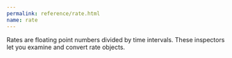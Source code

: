 ```yaml
---
permalink: reference/rate.html
name: rate
---
```


Rates are floating point numbers divided by time intervals. These inspectors let you examine and convert rate objects.